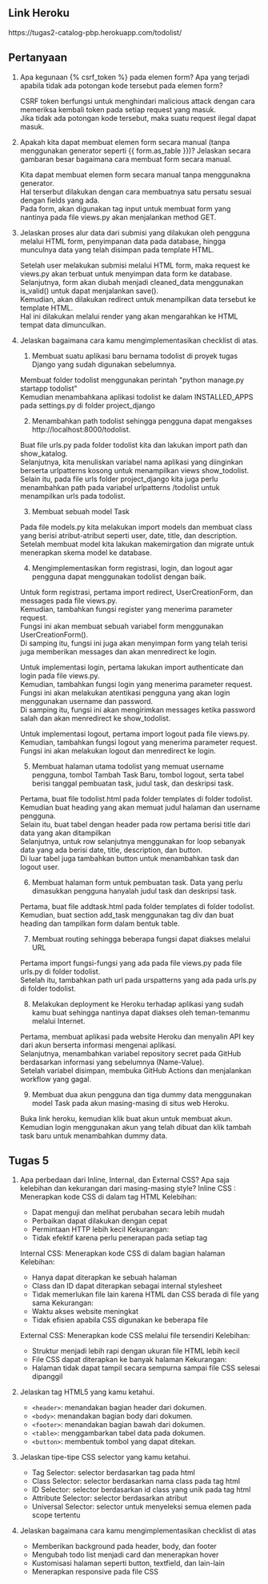 ## Link Heroku
<p>https://tugas2-catalog-pbp.herokuapp.com/todolist/</p>

## Pertanyaan
1. Apa kegunaan {% csrf_token %} pada elemen form? Apa yang terjadi apabila tidak ada potongan kode tersebut pada elemen form?
   <p>CSRF token berfungsi untuk menghindari malicious attack dengan cara memeriksa kembali token pada setiap request yang masuk.<br>
      Jika tidak ada potongan kode tersebut, maka suatu request ilegal dapat masuk.</p> 

2. Apakah kita dapat membuat elemen form secara manual (tanpa menggunakan generator seperti {{ form.as_table }})? Jelaskan secara gambaran besar bagaimana cara membuat form secara manual.
   <p>Kita dapat membuat elemen form secara manual tanpa menggunakna generator.<br>
      Hal terserbut dilakukan dengan cara membuatnya satu persatu sesuai dengan fields yang ada.<br>
      Pada form, akan digunakan tag input untuk membuat form yang nantinya pada file views.py akan menjalankan method GET.</p>
      

3. Jelaskan proses alur data dari submisi yang dilakukan oleh pengguna melalui HTML form, penyimpanan data pada database, hingga munculnya data yang telah disimpan pada template HTML.
   <p>Setelah user melakukan submisi melalui HTML form, maka request ke views.py akan terbuat untuk menyimpan data form ke database.<br>
      Selanjutnya, form akan diubah menjadi cleaned_data menggunakan is_valid() untuk dapat menjalankan save().<br>
      Kemudian, akan dilakukan redirect untuk menampilkan data tersebut ke template HTML.<br> 
      Hal ini dilakukan melalui render yang akan mengarahkan ke HTML tempat data dimunculkan.</p>

4. Jelaskan bagaimana cara kamu mengimplementasikan checklist di atas.
    1. Membuat suatu aplikasi baru bernama todolist di proyek tugas Django yang sudah digunakan sebelumnya.
    <p>Membuat folder todolist menggunakan perintah "python manage.py startapp todolist"<br>
       Kemudian menambahkana aplikasi todolist ke dalam INSTALLED_APPS pada settings.py di folder project_django</p>

    2. Menambahkan path todolist sehingga pengguna dapat mengakses http://localhost:8000/todolist.
    <p>Buat file urls.py pada folder todolist kita dan lakukan import path dan show_katalog.<br>
       Selanjutnya, kita menuliskan variabel nama aplikasi yang diinginkan berserta urlpatterns kosong untuk menampilkan views show_todolist.<br>
       Selain itu, pada file urls folder project_django kita juga perlu menambahkan path pada variabel urlpatterns /todolist untuk menampilkan urls pada todolist.</p>

    3. Membuat sebuah model Task
    <p>Pada file models.py kita melakukan import models dan membuat class yang berisi atribut-atribut seperti user, date, title, dan description.<br>
       Setelah membuat model kita lakukan makemirgation dan migrate untuk menerapkan skema model ke database.<br>

    4. Mengimplementasikan form registrasi, login, dan logout agar pengguna dapat menggunakan todolist dengan baik.
    <p>Untuk form registrasi, pertama import redirect, UserCreationForm, dan messages pada file views.py.<br>
       Kemudian, tambahkan fungsi register yang menerima parameter request.<br>
       Fungsi ini akan membuat sebuah variabel form menggunakan UserCreationForm().<br>
       Di samping itu, fungsi ini juga akan menyimpan form yang telah terisi juga memberikan messages dan akan menredirect ke login.</p>
       
    <p>Untuk implementasi login, pertama lakukan import authenticate dan login pada file views.py.<br>
       Kemudian, tambahkan fungsi login yang menerima parameter request.<br>
       Fungsi ini akan melakukan atentikasi pengguna yang akan login menggunakan username dan password.<br>
       Di samping itu, fungsi ini akan mengirimkan messages ketika password salah dan akan menredirect ke show_todolist.</p>

    <p>Untuk implementasi logout, pertama import logout pada file views.py.<br>
       Kemudian, tambahkan fungsi logout yang menerima parameter request.<br>
       Fungsi ini akan melakukan logout dan menredirect ke login.</p>

    5. Membuat halaman utama todolist yang memuat username pengguna, tombol Tambah Task Baru, tombol logout, serta tabel berisi tanggal pembuatan task, judul task, dan deskripsi task.
    <p>Pertama, buat file todolist.html pada folder templates di folder todolist.<br>
       Kemudian buat heading yang akan memuat judul halaman dan username pengguna.<br>
       Selain itu, buat tabel dengan header pada row pertama berisi title dari data yang akan ditampilkan<br>
       Selanjutnya, untuk row selanjutnya menggunakan for loop sebanyak data yang ada berisi date, title, description, dan button.<br>
       Di luar tabel juga tambahkan button untuk menambahkan task dan logout user.</p>

    6. Membuat halaman form untuk pembuatan task. Data yang perlu dimasukkan pengguna hanyalah judul task dan deskripsi task.
    <p>Pertama, buat file addtask.html pada folder templates di folder todolist.<br>
       Kemudian, buat section add_task menggunakan tag div dan buat heading dan tampilkan form dalam bentuk table.<br>

    7. Membuat routing sehingga beberapa fungsi dapat diakses melalui URL
    <p>Pertama import fungsi-fungsi yang ada pada file views.py pada file urls.py di folder todolist.<br>
       Setelah itu, tambahkan path url pada urspatterns yang ada pada urls.py di folder todolist.</p>

    8. Melakukan deployment ke Heroku terhadap aplikasi yang sudah kamu buat sehingga nantinya dapat diakses oleh teman-temanmu melalui Internet.
    <p>Pertama, membuat aplikasi pada website Heroku dan menyalin API key dari akun berserta informasi mengenai aplikasi.<br>
       Selanjutnya, menambahkan variabel repository secret pada GitHub berdasarkan informasi yang sebelumnya (Name-Value).<br>
       Setelah variabel disimpan, membuka GitHub Actions dan menjalankan workflow yang gagal.</p>

    9. Membuat dua akun pengguna dan tiga dummy data menggunakan model Task pada akun masing-masing di situs web Heroku.
    <p>Buka link heroku, kemudian klik buat akun untuk membuat akun.<br>
       Kemudian login menggunakan akun yang telah dibuat dan klik tambah task baru untuk menambahkan dummy data.</p>

## Tugas 5
1. Apa perbedaan dari Inline, Internal, dan External CSS? Apa saja kelebihan dan kekurangan dari masing-masing style?
   Inline CSS : Menerapkan kode CSS di dalam tag HTML 
   Kelebihan:
   - Dapat menguji dan melihat perubahan secara lebih mudah
   - Perbaikan dapat dilakukan dengan cepat
   - Permintaan HTTP lebih kecil
   Kekurangan:
   - Tidak efektif karena perlu penerapan pada setiap tag
   
   Internal CSS: Menerapkan kode CSS di dalam bagian halaman
   Kelebihan:
   - Hanya dapat diterapkan ke sebuah halaman
   - Class dan ID dapat diterapkan sebagai internal stylesheet
   - Tidak memerlukan file lain karena HTML dan CSS berada di file yang sama
   Kekurangan:
   - Waktu akses website meningkat
   - Tidak efisien apabila CSS digunakan ke beberapa file
   
   External CSS: Menerapkan kode CSS melalui file tersendiri
   Kelebihan:
   - Struktur menjadi lebih rapi dengan ukuran file HTML lebih kecil
   - File CSS dapat diterapkan ke banyak halaman
   Kekurangan:
   - Halaman tidak dapat tampil secara sempurna sampai file CSS selesai dipanggil
   
2. Jelaskan tag HTML5 yang kamu ketahui.
   - `<header>`: menandakan bagian header dari dokumen.
   - `<body>`: menandakan bagian body dari dokumen.
   - `<footer>`: menandakan bagian bawah dari dokumen.
   - `<table>`: menggambarkan tabel data pada dokumen.
   - `<button>`: membentuk tombol yang dapat ditekan.
   
3. Jelaskan tipe-tipe CSS selector yang kamu ketahui.
   - Tag Selector: selector berdasarkan tag pada html
   - Class Selector: selector berdasarkan nama class pada tag html
   - ID Selector: selector berdasarkan id class yang unik pada tag html
   - Attribute Selector: selector berdasarkan atribut
   - Universal Selector: selector untuk menyeleksi semua elemen pada scope tertentu
   
4. Jelaskan bagaimana cara kamu mengimplementasikan checklist di atas
   - Memberikan background pada header, body, dan footer
   - Mengubah todo list menjadi card dan menerapkan hover
   - Kustomisasi halaman seperti button, textfield, dan lain-lain
   - Menerapkan responsive pada file CSS
   
